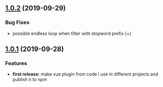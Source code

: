 ## [1.0.2](https://github.com/aburai/vue-highlight/compare/v1.0.1...v1.0.2) (2019-09-29)

### Bug Fixes

- possible endless loop when filter with stopword prefix (+)

## [1.0.1](https://github.com/aburai/vue-highlight) (2019-09-28)

### Features

- **first release:** make vue plugin from code i use in different projects and publish it to npm
